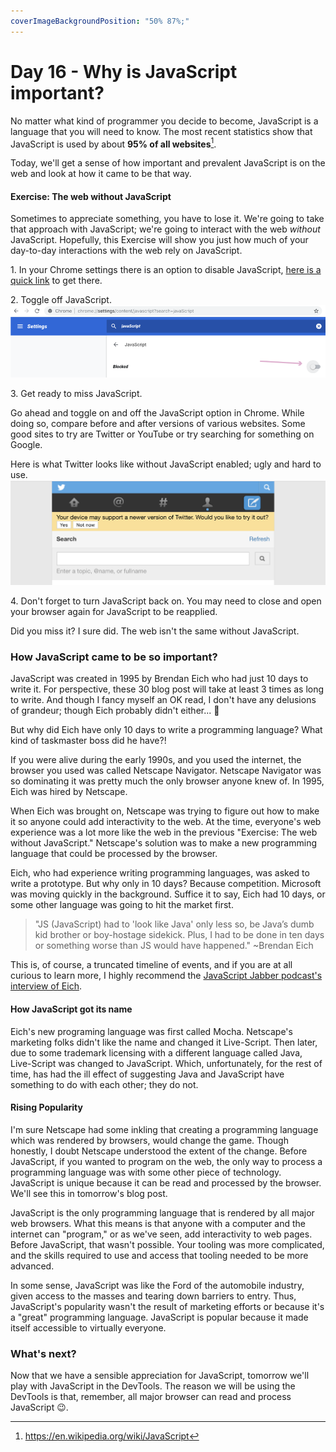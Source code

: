 ```yaml
---
coverImageBackgroundPosition: "50% 87%;"
---
```


# Day 16 - Why is JavaScript important?

No matter what kind of programmer you decide to become, JavaScript is a language that you will need to know.  The most recent statistics show that JavaScript is used by about **95% of all websites**[^percent].

Today, we'll get a sense of how important and prevalent JavaScript is on the web and look at how it came to be that way.

#### Exercise: The web without JavaScript

Sometimes to appreciate something, you have to lose it.  We're going to take that approach with JavaScript; we're going to interact with the web *without* JavaScript.  Hopefully, this Exercise will show you just how much of your day-to-day interactions with the web rely on JavaScript.

1\. In your Chrome settings there is an option to disable JavaScript, [here is a quick link](chrome://settings/content/javascript?search=javaScript) to get there.

2\.  Toggle off JavaScript.
![](public/assets/js-off.png)

3\. Get ready to miss JavaScript.

Go ahead and toggle on and off the JavaScript option in Chrome.  While doing so, compare before and after versions of various websites.  Some good sites to try are Twitter or YouTube or try searching for something on Google.

Here is what Twitter looks like without JavaScript enabled; ugly and hard to use.  
![](public/assets/twitter.png)

4\. Don't forget to turn JavaScript back on.  You may need to close and open your browser again for JavaScript to be reapplied.

Did you miss it?  I sure did.  The web isn't the same without JavaScript.

### How JavaScript came to be so important?

JavaScript was created in 1995 by Brendan Eich who had just 10 days to write it. For perspective, these 30 blog post will take at least 3 times as long to write.  And though I fancy myself an OK read, I don't have any delusions of grandeur; though Eich probably didn't either... 🤔

But why did Eich have only 10 days to write a programming language? What kind of taskmaster boss did he have?!

If you were alive during the early 1990s, and you used the internet, the browser you used was called Netscape Navigator.  Netscape Navigator was so dominating it was pretty much the only browser anyone knew of.  In 1995, Eich was hired by Netscape.  

When Eich was brought on, Netscape was trying to figure out how to make it so anyone could add interactivity to the web.  At the time, everyone's web experience was a lot more like the web in the previous "Exercise: The web without JavaScript."  Netscape's solution was to make a new programming language that could be processed by the browser.  

Eich, who had experience writing programming languages, was asked to write a prototype.  But why only in 10 days? Because competition.  Microsoft was moving quickly in the background. Suffice it to say, Eich had 10 days, or some other language was going to hit the market first.

>"JS (JavaScript) had to 'look like Java' only less so, be Java’s dumb kid brother or boy-hostage sidekick. Plus, I had to be done in ten days or something worse than JS would have happened." ~Brendan Eich

This is, of course, a truncated timeline of events, and if you are at all curious to learn more, I highly recommend the [JavaScript Jabber podcast's interview of Eich](https://devchat.tv/js-jabber/124-jsj-the-origin-of-javascript-with-brendan-eich/).  

#### How JavaScript got its name
Eich's new programing language was first called Mocha.  Netscape's marketing folks didn't like the name and changed it Live-Script. Then later, due to some trademark licensing with a different language called Java, Live-Script was changed to JavaScript. Which, unfortunately, for the rest of time, has had the ill effect of suggesting Java and JavaScript have something to do with each other; they do not.

#### Rising Popularity
I'm sure Netscape had some inkling that creating a programming language which was rendered by browsers, would change the game.  Though honestly, I doubt Netscape understood the extent of the change.  Before JavaScript, if you wanted to program on the web, the only way to process a programming language was with some other piece of technology.  JavaScript is unique because it can be read and processed by the browser.  We'll see this in tomorrow's blog post.

JavaScript is the only programming language that is rendered by all major web browsers.  What this means is that anyone with a computer and the internet can "program," or as we've seen, add interactivity to web pages. Before JavaScript, that wasn't possible.  Your tooling was more complicated, and the skills required to use and access that tooling needed to be more advanced.

In some sense, JavaScript was like the Ford of the automobile industry, given access to the masses and tearing down barriers to entry.  Thus, JavaScript's popularity wasn't the result of marketing efforts or because it's a "great" programming language.  JavaScript is popular because it made itself accessible to virtually everyone.

### What's next?
Now that we have a sensible appreciation for JavaScript, tomorrow we'll play with JavaScript in the DevTools.  The reason we will be using the DevTools is that, remember, all major browser can read and process JavaScript 😉.

[^percent]:https://en.wikipedia.org/wiki/JavaScript